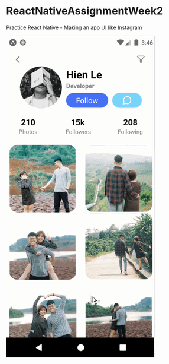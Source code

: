 # ReactNativeAssignmentWeek2
Practice React Native - Making an app UI like Instagram

![Alt Text](https://github.com/hienle2703/ReactNativeAssignmentWeek2/blob/master/week2.gif)
